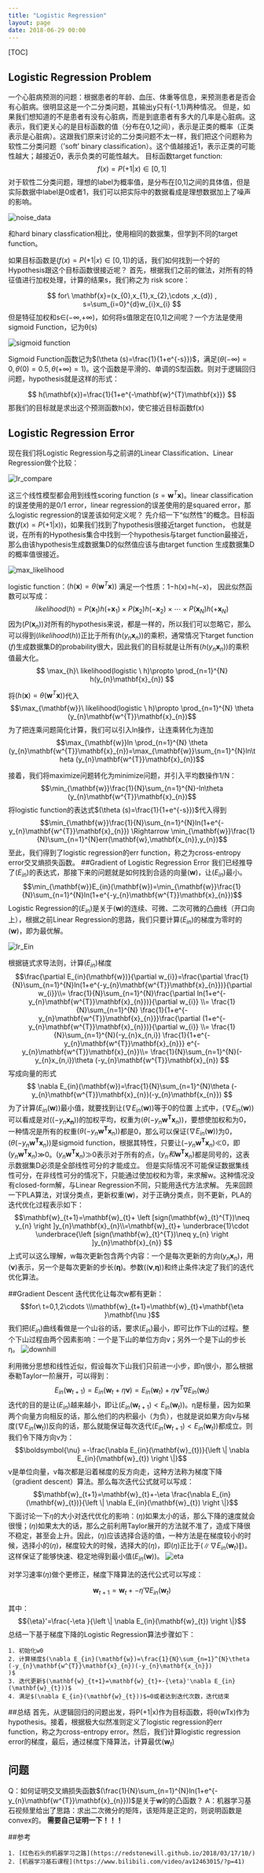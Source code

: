 ```yaml
---
title: "Logistic Regression"
layout: page
date: 2018-06-29 00:00
---
```


[TOC]

## Logistic Regression Problem

一个心脏病预测的问题：根据患者的年龄、血压、体重等信息，来预测患者是否会有心脏病。很明显这是一个二分类问题，其输出y只有{-1,1}两种情况。
但是，如果我们想知道的不是患者有没有心脏病，而是到底患者有多大的几率是心脏病。这表示，我们更关心的是目标函数的值（分布在0,1之间），表示是正类的概率（正类表示是心脏病）。这跟我们原来讨论的二分类问题不太一样，我们把这个问题称为软性二分类问题（’soft’ binary classification）。这个值越接近1，表示正类的可能性越大；越接近0，表示负类的可能性越大。
目标函数target function: $$f(x)=P(+1|x)\in [0,1]$$
对于软性二分类问题，理想的label为概率值，是分布在[0,1]之间的具体值，但是实际数据中label是0或者1，我们可以把实际中的数据看成是理想数据加上了噪声的影响。

<img src="/wiki/static/images/logistic_regression/noise_data.png" alt="noise_data"/>

和hard binary classfication相比，使用相同的数据集，但学到不同的target function。

如果目标函数是$(f(x)=P(+1|x)∈[0,1])$的话，我们如何找到一个好的Hypothesis跟这个目标函数很接近呢？
首先，根据我们之前的做法，对所有的特征值进行加权处理，计算的结果s，我们称之为 risk score：

$$
for\ \mathbf{x}=(x_{0},x_{1},x_{2},\cdots ,x_{d}) ,   s=\sum_{i=0}^{d}w_{i}x_{i}
$$
但是特征加权和s∈(−∞,+∞)，如何将s值限定在[0,1]之间呢？一个方法是使用sigmoid Function，记为θ(s)

<img src="/wiki/static/images/logistic_regression/sigmoid.png" alt="sigmoid function"/>

Sigmoid Function函数记为$(\theta (s)=\frac{1}{1+e^{-s}})$，满足$(\theta (-\infty)=0,\theta (0)=0.5,\theta (+\infty)=1)$。这个函数是平滑的、单调的S型函数。则对于逻辑回归问题，hypothesis就是这样的形式：

$$
h(\mathbf{x})=\frac{1}{1+e^{-\mathbf{w}^{T}\mathbf{x}}}
$$
那我们的目标就是求出这个预测函数h(x)，使它接近目标函数f(x)

## Logistic Regression Error

现在我们将Logistic Regression与之前讲的Linear Classification、Linear Regression做个比较：

<img src="/wiki/static/images/logistic_regression/lr_compare.png" alt="lr_compare"/>

这三个线性模型都会用到线性scoring function $( s=\mathbf{w}^{T}\mathbf{x})$。linear classification的误差使用的是0/1 error，linear regression的误差使用的是squared error，那么logistic regression的误差该如何定义呢？
先介绍一下“似然性”的概念。目标函数$(f(x)=P(+1|x))$，如果我们找到了hypothesis很接近target function， 也就是说，在所有的Hypothesis集合中找到一个hypothesis与target function最接近，那么由该hypothesis生成数据集D的似然值应该与由target function 生成数据集D的概率值很接近。

<img src="/wiki/static/images/logistic_regression/max_likelihood.png" alt="max_likelihood"/>

logistic function：$(h(\mathbf{x})=\theta (\mathbf{w}^{T}\mathbf{x}))$ 满足一个性质：1−h(x)=h(−x)， 因此似然函数可以写成：
$$
likelihood(h)=P( \mathbf{x}_{1})h(+\mathbf{x}_{1})\times P(\mathbf{x}_{2})h(-\mathbf{x}_{2})\times \cdots \times P(\mathbf{x}_{N})h(+\mathbf{x}_{N})
$$
因为$(P(\mathbf{x}_{n}))​$对所有的hypothesis来说，都是一样的，所以我们可以忽略它，那么可以得到$(likelihood(h))​$正比于所有$(h(y_{n}\mathbf{x}_{n}))​$的乘积，通常情况下target function $(f)​$ 生成数据集D的probability很大，因此我们的目标就是让所有$(h(y_{n}\mathbf{x}_{n}))​$的乘积值最大化。
$$
\max_{h}\ likelihood(logistic \ h)\propto \prod_{n=1}^{N} h(y_{n}\mathbf{x}_{n})
$$

将$( h(\mathbf{x})=\theta (\mathbf{w}^{T}\mathbf{x}))$代入
$$\max_{\mathbf{w}}\ likelihood(logistic \ h)\propto \prod_{n=1}^{N} \theta (y_{n}\mathbf{w^{T}}\mathbf{x}_{n})$$为了把连乘问题简化计算，我们可以引入ln操作，让连乘转化为连加$$\max_{\mathbf{w}}ln \prod_{n=1}^{N} \theta (y_{n}\mathbf{w^{T}}\mathbf{x}_{n})=\max_{\mathbf{w}}\sum_{n=1}^{N}ln\theta (y_{n}\mathbf{w^{T}}\mathbf{x}_{n})$$

接着，我们将maximize问题转化为minimize问题，并引入平均数操作1/N：
$$\min_{\mathbf{w}}\frac{1}{N}\sum_{n=1}^{N}-ln\theta (y_{n}\mathbf{w^{T}}\mathbf{x}_{n})$$
将logistic function的表达式$(\theta (s)=\frac{1}{1+e^{-s}})$代入得到
$$\min_{\mathbf{w}}\frac{1}{N}\sum_{n=1}^{N}ln(1+e^{-y_{n}\mathbf{w^{T}}\mathbf{x}_{n}}) \Rightarrow \min_{\mathbf{w}}\frac{1}{N}\sum_{n=1}^{N}err(\mathbf{w},\mathbf{x_{n}},y_{n})$$
至此，我们得到了logistic regression的err function，称之为cross-entropy error交叉熵损失函数。
##Gradient of Logistic Regression Error
我们已经推导了$(E_{in})$的表达式，那接下来的问题就是如何找到合适的向量$(\mathbf{w})$，让$(E_{in})$最小。
$$\min_{\mathbf{w}}E_{in}(\mathbf{w})=\min_{\mathbf{w}}\frac{1}{N}\sum_{n=1}^{N}ln(1+e^{-y_{n}\mathbf{w^{T}}\mathbf{x}_{n}})$$
Logistic Regression的$(E_{in})$是关于$(\mathbf{w})$的连续、可微、二次可微的凸曲线（开口向上），根据之前Linear Regression的思路，我们只要计算$(E_{in})$的梯度为零时的$(\mathbf{w})$，即为最优解。

<img src="/wiki/static/images/logistic_regression/lr_Ein.png" alt="lr_Ein"/>

根据链式求导法则，计算$(E_{in})$梯度
$$\frac{\partial E_{in}(\mathbf{w})}{\partial w_{i}}=\frac{\partial \frac{1}{N}\sum_{n=1}^{N}ln(1+e^{-y_{n}\mathbf{w^{T}}\mathbf{x}_{n}})}{\partial w_{i}}\\= \frac{1}{N}\sum_{n=1}^{N}\frac{\partial ln(1+e^{-y_{n}\mathbf{w^{T}}\mathbf{x}_{n}})}{\partial w_{i}} \\=     \frac{1}{N}\sum_{n=1}^{N} \frac{1}{1+e^{-y_{n}\mathbf{w^{T}}\mathbf{x}_{n}}}\frac{\partial (1+e^{-y_{n}\mathbf{w^{T}}\mathbf{x}_{n}})}{\partial w_{i}}    \\=    \frac{1}{N}\sum_{n=1}^{N}(-y_{n}x_{n,i}) \frac{1}{1+e^{-y_{n}\mathbf{w^{T}}\mathbf{x}_{n}}} e^{-y_{n}\mathbf{w^{T}}\mathbf{x}_{n}}\\= \frac{1}{N}\sum_{n=1}^{N}(-y_{n}x_{n,i})\theta (-y_{n}\mathbf{w^{T}}\mathbf{x}_{n})
$$
写成向量的形式
$$
\nabla E_{in}(\mathbf{w})=\frac{1}{N}\sum_{n=1}^{N}\theta (-y_{n}\mathbf{w^{T}}\mathbf{x}_{n})(-y_{n}\mathbf{x_{n}})
$$
为了计算$(E_{in}(\mathbf{w}))$最小值，就要找到让$(
\nabla E_{in}(\mathbf{w}))$等于0的位置
上式中，$(
\nabla E_{in}(\mathbf{w}))$可以看成是对$((-y_{n}\mathbf{x_{n}}))$的加权平均，权重为$(\theta (-y_{n}\mathbf{w^{T}}\mathbf{x}_{n}))$，要想使加权和为0，一种情况是所有的权重$(\theta (-y_{n}\mathbf{w^{T}}\mathbf{x}_{n}))$都是0，那么可以保证$(
\nabla E_{in}(\mathbf{w}))$为0，$(\theta (-y_{n}\mathbf{w^{T}}\mathbf{x}_{n}))$是sigmoid function，根据其特性，只要让$(-y_{n}\mathbf{w^{T}}\mathbf{x}_{n})$≪0，即$(y_{n}\mathbf{w^{T}}\mathbf{x}_{n})$≫0。$(y_{n}\mathbf{w^{T}}\mathbf{x}_{n})$≫0表示对于所有的点，$(y_{n}和\mathbf{w^{T}}\mathbf{x}_{n})$都是同号的，这表示数据集D必须是全部线性可分的才能成立。
但是实际情况不可能保证数据集线性可分，在非线性可分的情况下，只能通过使加权和为零，来求解w。这种情况没有closed-form解，与Linear Regression不同，只能用迭代方法求解。
先来回顾一下PLA算法，对误分类点，更新权重$(\mathbf{w})$，对于正确分类点，则不更新，PLA的迭代优化过程表示如下：
$$\mathbf{w}_{t+1}=\mathbf{w}_{t}+ \left [sign(\mathbf{w}_{t}^{T})\neq y_{n}   \right ]y_{n}\mathbf{x}_{n}\\=\mathbf{w}_{t}+ \underbrace{1}\cdot \underbrace{\left [sign(\mathbf{w}_{t}^{T})\neq y_{n}   \right ]y_{n}\mathbf{x}_{n}} $$
上式可以这么理解，w每次更新包含两个内容：一个是每次更新的方向$(y_{n}\mathbf{x}_{n})$，用$(\mathbf{\nu })$表示，另一个是每次更新的步长$(\mathbf{\eta })$。参数($(\mathbf{\nu }$,$\mathbf{\eta })$)和终止条件决定了我们的迭代优化算法。

##Gradient Descent
迭代优化让每次w都有更新：
$$for\ t=0,1,2\cdots \\\mathbf{w}_{t+1}=\mathbf{w}_{t}+\mathbf{\eta }\mathbf{\nu }$$
我们把$(E_{in})$曲线看做是一个山谷的话，要求$(E_{in})$最小，即可比作下山的过程。整个下山过程由两个因素影响：一个是下山的单位方向v；另外一个是下山的步长η。
<img src="/wiki/static/images/logistic_regression/downhill.png" alt="downhill"/>

利用微分思想和线性近似，假设每次下山我们只前进一小步，即η很小，那么根据泰勒Taylor一阶展开，可以得到：
$$E_{in}(\mathbf{w}_{t+1})=E_{in}(\mathbf{w}_{t}+\eta\boldsymbol{\nu } )=E_{in}(\mathbf{w}_{t})+\eta\boldsymbol{\nu }^{T}
\nabla E_{in}(\mathbf{w}_{t})$$
迭代的目的是让$(E_{in})$越来越小，即让$(E_{in}(\mathbf{w}_{t+1}) < E_{in}(\mathbf{w}_{t}))$。η是标量，因为如果两个向量方向相反的话，那么他们的内积最小（为负），也就是说如果方向v与梯度$(\nabla E_{in}(\mathbf{w}_{t}))$反向的话，那么就能保证每次迭代$(E_{in}(\mathbf{w}_{t+1}) < E_{in}(\mathbf{w}_{t}))$都成立。则我们令下降方向v为：
$$\boldsymbol{\nu} =-\frac{\nabla E_{in}(\mathbf{w}_{t})}{\left \| \nabla E_{in}(\mathbf{w}_{t}) \right \|}$$
v是单位向量，v每次都是沿着梯度的反方向走，这种方法称为梯度下降（gradient descent）算法。那么每次迭代公式就可以写成：
$$\mathbf{w}_{t+1}=\mathbf{w}_{t}+-\eta \frac{\nabla E_{in}(\mathbf{w}_{t})}{\left \| \nabla E_{in}(\mathbf{w}_{t}) \right \|}$$
下面讨论一下$\eta$的大小对迭代优化的影响：$(\eta)$如果太小的话，那么下降的速度就会很慢；$(\eta$)如果太大的话，那么之前利用Taylor展开的方法就不准了，造成下降很不稳定，甚至会上升。因此，$(\eta)$应该选择合适的值，一种方法是在梯度较小的时候，选择小的$(\eta)$，梯度较大的时候，选择大的$(\eta)$，即$(\eta)$正比于$(\left \| \nabla E_{in}(\mathbf{w}_{t}) \right \|)$。这样保证了能够快速、稳定地得到最小值$(E_{in}(\mathbf{w}))$。
<img src="/wiki/static/images/logistic_regression/eta.png" alt="eta"/>

对学习速率$(\eta)$做个更修正，梯度下降算法的迭代公式可以写成：

$$\mathbf{w}_{t+1}=\mathbf{w}_{t}+-{\eta}'\nabla E_{in}(\mathbf{w}_{t})$$

其中：
$${\eta}'=\frac{-\eta }{\left \| \nabla E_{in}(\mathbf{w}_{t}) \right \|}$$
总结一下基于梯度下降的Logistic Regression算法步骤如下：

    1. 初始化w0 
    2. 计算梯度$(\nabla E_{in}(\mathbf{w})=\frac{1}{N}\sum_{n=1}^{N}\theta (-y_{n}\mathbf{w^{T}}\mathbf{x}_{n})(-y_{n}\mathbf{x_{n}})
    )$
    3. 迭代更新$(\mathbf{w}_{t+1}=\mathbf{w}_{t}+-{\eta}'\nabla E_{in}(\mathbf{w}_{t}))$
    4. 满足$(\nabla E_{in}(\mathbf{w}_{t}))$≈0或者达到迭代次数，迭代结束

##总结
首先，从逻辑回归的问题出发，将P(+1|x)作为目标函数，将θ(wTx)作为hypothesis。接着，根据极大似然准则定义了logistic regression的err function，称之为cross-entropy error。然后，我们计算logistic regression error的梯度，最后，通过梯度下降算法，计算最优$(\mathbf{w}_{t})$

## 问题
Q：如何证明交叉熵损失函数$(\frac{1}{N}\sum_{n=1}^{N}ln(1+e^{-y_{n}\mathbf{w^{T}}\mathbf{x}_{n}}))$是关于$\mathbf{w}$的的凸函数？
A：机器学习基石视频里给出了思路：求出二次微分的矩阵，该矩阵是正定的，则说明函数是convex的。
**需要自己证明一下！！！**

##参考

    1. [红色石头的机器学习之路](https://redstonewill.github.io/2018/03/17/10/)
    2. [机器学习基石课程](https://www.bilibili.com/video/av12463015/?p=41)